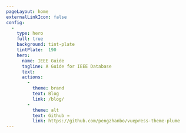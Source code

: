 ```yaml
---
pageLayout: home
externalLinkIcon: false
config:
  -
    type: hero
    full: true
    background: tint-plate
    tintPlate:  190
    hero:
      name: IEEE Guide
      tagline: A Guide for IEEE Database
      text: 
      actions:
        -
          theme: brand
          text: Blog
          link: /blog/
        -
          theme: alt
          text: Github →
          link: https://github.com/pengzhanbo/vuepress-theme-plume
---
```

